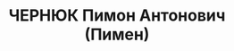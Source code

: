 ---
title: ЧЕРНЮК Пимон Антонович (Пимен)
description: "Род. в 1906, Украина, Винницкая обл., Могилев-Подольский р-н, с. Грушки\
  \ [?], обр.: среднее, член ВКП(б) с 1926 по 1937. Зав. совторготделом Хар. горкома\
  \ партии, студент инж. ин-та \n  Арестован 10.1937. Обв.: член контрреволюционной\
  \ террористической организации правых, которая \"ставила своей задачей путем террора\
  \ и вредительства изменение внутреннего положения в партии и в стране\". Приговор:\
  \ ВК ВС СССР, 07.12.1937 – ВМН"
---